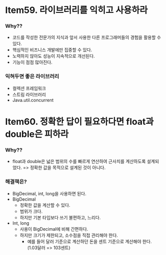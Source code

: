 # Item59. 라이브러리를 익히고 사용하라

### Why??

- 코드를 작성한 전문가의 지식과 앞서 사용한 다른 프로그래머들의 경험을 활용할 수 있다.
- 핵심적인 비즈니스 개발에만 집중할 수 있다.
- 노력하지 않아도 성능이 지속적으로 개선된다.
- 기능이 점점 많아진다.



### 익혀두면 좋은 라이브러리

- 컬렉션 프레임워크
- 스트림 라이브러리
- Java.util.concurrent



# Item60. 정확한 답이 필요하다면 float과 double은 피하라

### Why??

- float과 double은 넓은 범위의 수를 빠르게 연산하여 근사치를 계산하도록 설계되었다. => 정확한 값을 목적으로 설계된 것이 아니다.



### 해결책은?

- BigDecimal, int, long을 사용하면 된다.
- BigDecimal
  - 정확한 값을 계산할 수 있다.
  - 범위가 크다.
  - 하지만 기본 타입보다 쓰기 불편하고, 느리다.
- Int, long
  - 사용이 BigDecimal에 비해 간편하다.
  - 하지만 크기가 제한되고, 소수점을 직접 관리해야 한다.
    - 예를 들어 달러 기준으로 계산하던 돈을 센트 기준으로 계산해야 한다. (1.03달러 => 103센트)